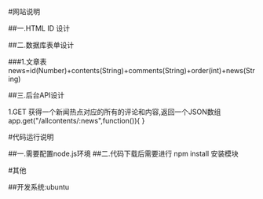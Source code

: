 #网站说明

##一.HTML ID 设计


##二.数据库表单设计

###1.文章表 news=id(Number)+contents(String)+comments(String)+order(int)+news(String)

##三.后台API设计

1.GET 获得一个新闻热点对应的所有的评论和内容,返回一个JSON数组
app.get("/allcontents/:news",function()){
}

#代码运行说明

##一.需要配置node.js环境
##二.代码下载后需要进行  npm  install 安装模块

#其他

##开发系统:ubuntu


